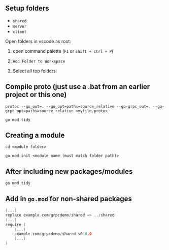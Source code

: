 Setup folders
---
- `shared`
- `server`
- `client`

Open folders in vscode as root:

1. open command palette (`F1` or `shift + ctrl + P`)
2. ```
   Add Folder to Workspace
   ```
3. Select all top folders

Compile proto (just use a .bat from an earlier project or this one)
---
```
protoc --go_out=. --go_opt=paths=source_relative --go-grpc_out=. --go-grpc_opt=paths=source_relative <myfile.proto>
```
```
go mod tidy 
```

Creating a module
---
```
cd <module folder>
```

```
go mod init <module name (must match folder path)>
```

After including new packages/modules
---
```
go mod tidy
```

Add in `go.mod` for non-shared packages
---
```GO
(...)
replace example.com/grpcdemo/shared => ../shared
(...)
require (
	(...)
	example.com/grpcdemo/shared v0.0.0
	(...)
)
```